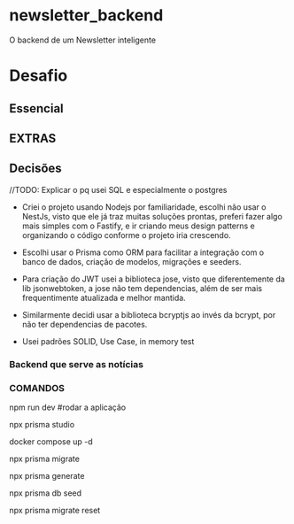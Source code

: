 # newsletter_backend
O backend de um Newsletter inteligente


# Desafio

## Essencial

## EXTRAS

## Decisões

//TODO: Explicar o pq usei SQL e especialmente o postgres

- Criei o projeto usando Nodejs por familiaridade, escolhi não usar o NestJs, visto que ele já traz muitas soluções prontas, preferi fazer algo mais simples com o Fastify, e ir criando meus design patterns e organizando o código conforme o projeto iria crescendo.

- Escolhi usar o Prisma como ORM para facilitar a integração com o banco de dados, criação de modelos, migrações e seeders.

- Para criação do JWT usei a biblioteca jose, visto que diferentemente da lib jsonwebtoken, a jose não tem dependencias, além de ser mais frequentimente atualizada e melhor mantida.

- Similarmente decidi usar a biblioteca bcryptjs ao invés da bcrypt, por não ter dependencias de pacotes.

- Usei padrões SOLID, Use Case, in memory test

### Backend que serve as notícias



### COMANDOS

npm run dev #rodar a aplicação

npx prisma studio

docker compose up -d

npx prisma migrate

npx prisma generate

npx prisma db seed

npx prisma migrate reset